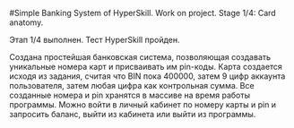 #Simple Banking System of HyperSkill. 
Work on project. Stage 1/4: Card anatomy.

Этап 1/4 выполнен. Тест HyperSkill пройден.

Создана простейшая банковская система, позволяющая создавать уникальные номера карт и присваивать им pin-коды.
Карта создается исходя из задания, считая что BIN пока 400000, затем 9 цифр аккаунта пользователя, затем любая цифра как контрольная сумма.
Все созданные номера и pin хранятся в массиве на время работы программы.
Можно войти в личный кабинет по номеру карты и pin и запросить баланс, выйти из кабинета или выйти из программы.
